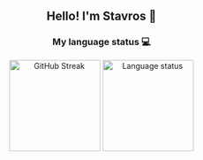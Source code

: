<div align="center">
    <h2>Hello! I'm Stavros 👋</h2>
</div>
<div align="center">
    <h3>My language status 💻</h3>
    <img src="https://github-readme-stats.vercel.app/api?username=steveiliop56&show_icons=true&theme=transparent&hide_border=true" alt="GitHub Streak" height="165">
    <img src="https://github-readme-stats.vercel.app/api/top-langs/?username=steveiliop56&layout=compact&theme=transparent&hide_border=true" alt="Language status" height="165">
</div>
